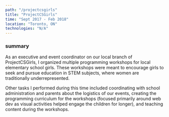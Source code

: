 ```yaml
---
path: "/projectcsgirls"
title: "ProjectCSGirls"
time: "Sept 2017 - Feb 2018"
location: "Toronto, ON"
technologies: "N/A"
---
```


### summary

As an executive and event coordinator on our local branch of ProjectCSGirls, I organized multiple programming workshops for local elementary school girls. These workshops were meant to encourage girls to seek and pursue education in STEM subjects, where women are traditionally underrepresented. 

Other tasks I performed during this time included coordinating with school administration and parents about the logistics of our events, creating the programming curriculum for the workshops (focused primarily around web dev as visual activities helped engage the children for longer), and teaching content during the workshops.
